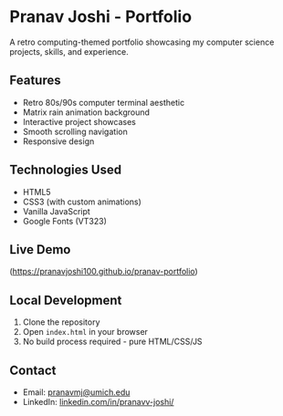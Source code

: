 # Pranav Joshi - Portfolio

A retro computing-themed portfolio showcasing my computer science projects, skills, and experience.

## Features
- Retro 80s/90s computer terminal aesthetic
- Matrix rain animation background
- Interactive project showcases
- Smooth scrolling navigation
- Responsive design

## Technologies Used
- HTML5
- CSS3 (with custom animations)
- Vanilla JavaScript
- Google Fonts (VT323)

## Live Demo
(https://pranavjoshi100.github.io/pranav-portfolio)

## Local Development
1. Clone the repository
2. Open `index.html` in your browser
3. No build process required - pure HTML/CSS/JS

## Contact
- Email: pranavmj@umich.edu
- LinkedIn: [linkedin.com/in/pranavv-joshi/](https://linkedin.com/in/pranavv-joshi/)